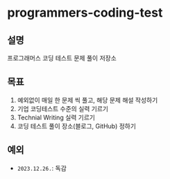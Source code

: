 # programmers-coding-test

## 설명

프로그래머스 코딩 테스트 문제 풀이 저장소

## 목표

1. 예외없이 매일 한 문제 씩 풀고, 해당 문제 해설 작성하기
2. 기업 코딩테스트 수준의 실력 기르기
3. Technial Writing 실력 기르기
4. 코딩 테스트 풀이 장소(블로그, GitHub) 정하기

## 예외

- `2023.12.26.`: 독감
